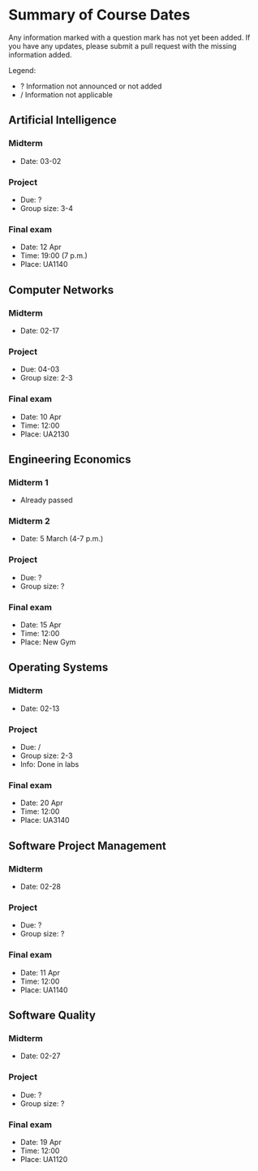 # Summary of Course Dates

Any information marked with a question mark has not yet been added.
If you have any updates, please submit a pull request with the missing
information added.

Legend:
- ? Information not announced or not added
- / Information not applicable

## Artificial Intelligence

### Midterm

  * Date: 03-02

### Project

  * Due: ?
  * Group size: 3-4

### Final exam
  * Date: 12 Apr
  * Time: 19:00 (7 p.m.)
  * Place: UA1140

## Computer Networks

### Midterm

  * Date: 02-17

### Project

  * Due: 04-03
  * Group size: 2-3

### Final exam
  * Date: 10 Apr
  * Time: 12:00
  * Place: UA2130

## Engineering Economics

### Midterm 1

  * Already passed

### Midterm 2
  
  * Date: 5 March (4-7 p.m.)

### Project

  * Due: ?
  * Group size: ?

### Final exam
  * Date: 15 Apr
  * Time: 12:00
  * Place: New Gym
  

## Operating Systems

### Midterm

  * Date: 02-13

### Project

  * Due: /
  * Group size: 2-3
  * Info: Done in labs

### Final exam
  * Date: 20 Apr
  * Time: 12:00
  * Place: UA3140

## Software Project Management

### Midterm

  * Date: 02-28

### Project

  * Due: ?
  * Group size: ?

### Final exam
  * Date: 11 Apr
  * Time: 12:00
  * Place: UA1140

## Software Quality

### Midterm

  * Date: 02-27

### Project

  * Due: ?
  * Group size: ?

### Final exam
  * Date: 19 Apr
  * Time: 12:00
  * Place: UA1120
